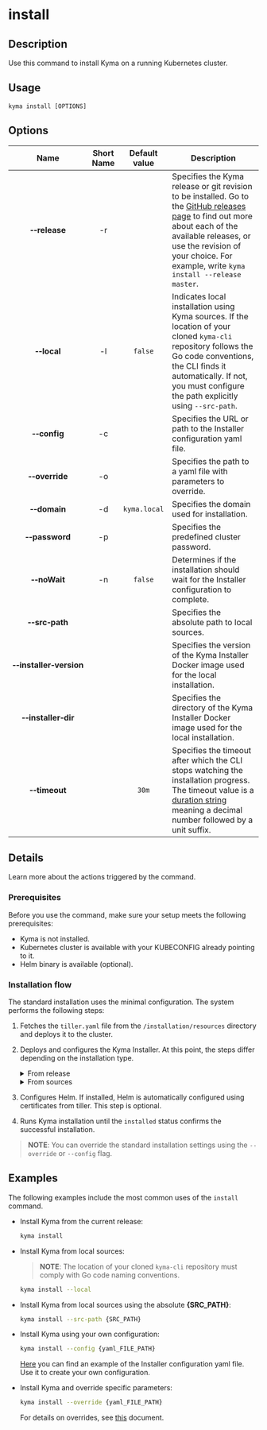 # install

## Description

Use this command to install Kyma on a running Kubernetes cluster.

## Usage

```
kyma install [OPTIONS]
```

## Options

| Name                    | Short Name | Default value| Description|
| :----------------------:|:---------:|:-----:|------|
| **&#x2011;&#x2011;release**  | -r ||Specifies the Kyma release or git revision to be installed. Go to the [GitHub releases page](https://github.com/kyma-project/kyma/releases) to find out more about each of the available releases, or use the revision of your choice. For example, write `kyma install --release master`.|
| **&#x2011;&#x2011;local**    | -l |`false`|Indicates local installation using Kyma sources. If the location of your cloned  `kyma-cli` repository follows the Go code conventions, the CLI finds it automatically. If not, you must configure the path explicitly using `--src-path`.| 
| **&#x2011;&#x2011;config**   | -c ||Specifies the URL or path to the Installer configuration yaml file.| 
| **&#x2011;&#x2011;override** | -o ||Specifies the path to a yaml file with parameters to override.| 
| **&#x2011;&#x2011;domain**   | -d |`kyma.local`|Specifies the domain used for installation.| 
| **&#x2011;&#x2011;password** | -p ||Specifies the predefined cluster password.| 
| **&#x2011;&#x2011;noWait**   | -n |`false`|Determines if the installation should wait for the Installer configuration to complete.| 
| **&#x2011;&#x2011;src&#x2011;path**  | ||Specifies the absolute path to local sources.| 
| **&#x2011;&#x2011;installer&#x2011;version** | ||Specifies the version of the Kyma Installer Docker image used for the local installation.| 
| **&#x2011;&#x2011;installer&#x2011;dir**     | ||Specifies the directory of the Kyma Installer Docker image used for the local installation.| 
| **&#x2011;&#x2011;timeout**           |  |`30m`|Specifies the timeout after which the CLI stops watching the installation progress. The timeout value is a [duration string](https://golang.org/pkg/time/#ParseDuration) meaning a decimal number followed by a unit suffix.| 

## Details

Learn more about the actions triggered by the command.

### Prerequisites

Before you use the command, make sure your setup meets the following prerequisites:

* Kyma is not installed.
* Kubernetes cluster is available with your KUBECONFIG already pointing to it.
* Helm binary is available (optional).

### Installation flow 

The standard installation uses the minimal configuration. The system performs the following steps:
1. Fetches the `tiller.yaml` file from the `/installation/resources` directory and deploys it to the cluster.
2. Deploys and configures the Kyma Installer. At this point, the steps differ depending on the installation type.
    <div tabs name="installation">
    <details>
    <summary>
    From release
    </summary>

    When you install Kyma locally from release, the system:
    1. Fetches the latest or specified release along with configuration.
    2. Deploys the Kyma Installer on the cluster.
    3. Applies downloaded or defined configuration.
    4. Applies overrides if applicable.
    5. Sets the admin password.
    6. Patches the Minikube IP.
    </details>
    <details>
    <summary>
    From sources
    </summary>
    
    When you install Kyma locally from sources, the system:
    1. Fetches the configuration yaml files from the local sources.
    2. Builds the Kyma Installer image.
    3. Deploys the Kyma Installer and applies the fetched configuration.
    4. Applies overrides, if applicable.
    5. Sets the admin password.
    6. Patches the Minikube IP.
    </details>
    </div>
3. Configures Helm. If installed, Helm is automatically configured using certificates from tiller. This step is optional.
4. Runs Kyma installation until the `installed` status confirms the successful installation.
> **NOTE**: You can override the standard installation settings using the `--override` or `--config` flag.

## Examples

The following examples include the most common uses of the `install` command. 
* Install Kyma from the current release:
   ```bash
   kyma install
   ```
* Install Kyma from local sources:

   >**NOTE**: The location of your cloned `kyma-cli` repository must comply with Go code naming conventions. 

   ```bash
   kyma install --local
   ```
* Install Kyma from local sources using the absolute **{SRC_PATH}**:
   ```bash
   kyma install --src-path {SRC_PATH}
   ```
* Install Kyma using your own configuration:

   ```bash
   kyma install --config {yaml_FILE_PATH}
   ```
   [Here](https://github.com/kyma-project/kyma/releases/download/1.2.2/kyma-installer-local.yaml) you can find an example of the Installer configuration yaml file. Use it to create your own configuration.

* Install Kyma and override specific parameters:

   ```bash
   kyma install --override {yaml_FILE_PATH}
   ```
   For details on overrides, see [this](https://kyma-project.io/docs/root/kyma#configuration-helm-overrides-for-kyma-installation) document. 